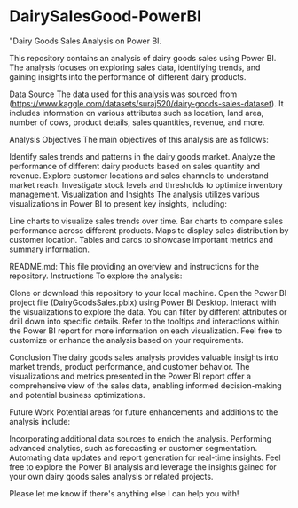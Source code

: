 # DairySalesGood-PowerBI
"Dairy Goods Sales Analysis on Power BI.

This repository contains an analysis of dairy goods sales using Power BI. The analysis focuses on exploring sales data, identifying trends, and gaining insights into the performance of different dairy products.

Data Source
The data used for this analysis was sourced from (https://www.kaggle.com/datasets/suraj520/dairy-goods-sales-dataset). It includes information on various attributes such as location, land area, number of cows, product details, sales quantities, revenue, and more.

Analysis Objectives
The main objectives of this analysis are as follows:

Identify sales trends and patterns in the dairy goods market.
Analyze the performance of different dairy products based on sales quantity and revenue.
Explore customer locations and sales channels to understand market reach.
Investigate stock levels and thresholds to optimize inventory management.
Visualization and Insights
The analysis utilizes various visualizations in Power BI to present key insights, including:

Line charts to visualize sales trends over time.
Bar charts to compare sales performance across different products.
Maps to display sales distribution by customer location.
Tables and cards to showcase important metrics and summary information.

README.md: This file providing an overview and instructions for the repository.
Instructions
To explore the analysis:

Clone or download this repository to your local machine.
Open the Power BI project file (DairyGoodsSales.pbix) using Power BI Desktop.
Interact with the visualizations to explore the data. You can filter by different attributes or drill down into specific details.
Refer to the tooltips and interactions within the Power BI report for more information on each visualization.
Feel free to customize or enhance the analysis based on your requirements.

Conclusion
The dairy goods sales analysis provides valuable insights into market trends, product performance, and customer behavior. The visualizations and metrics presented in the Power BI report offer a comprehensive view of the sales data, enabling informed decision-making and potential business optimizations.

Future Work
Potential areas for future enhancements and additions to the analysis include:

Incorporating additional data sources to enrich the analysis.
Performing advanced analytics, such as forecasting or customer segmentation.
Automating data updates and report generation for real-time insights.
Feel free to explore the Power BI analysis and leverage the insights gained for your own dairy goods sales analysis or related projects.

Please let me know if there's anything else I can help you with!
